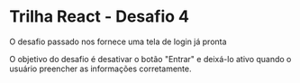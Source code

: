 # Trilha React - Desafio 4

O desafio passado nos fornece uma tela de login já pronta

O objetivo do desafio é desativar o botão "Entrar" e deixá-lo
ativo quando o usuário preencher
as informações corretamente.
